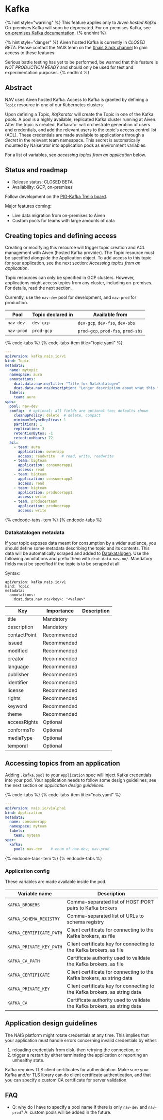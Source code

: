 # Kafka

{% hint style="warning" %}
This feature applies only to _Aiven hosted Kafka_. On-premises Kafka will soon be deprecated.
For on-premises Kafka, see [on-premises Kafka documentation](https://confluence.adeo.no/display/AURA/Kafka).
{% endhint %}

{% hint style="danger" %}
Aiven hosted Kafka is currently in *CLOSED BETA*. Please contact the NAIS team
on the [#nais Slack channel](https://nav-it.slack.com/archives/C5KUST8N6) to
gain access to these features.

Serious battle testing has yet to be performed, be warned that this feature is
*NOT PRODUCTION READY* and should only be used for test and experimentation purposes.
{% endhint %}

## Abstract

NAV uses Aiven hosted Kafka. Access to Kafka is granted by defining a `Topic`
resource in one of our Kubernetes clusters.

Upon defining a Topic, _Kafkarator_ will create the Topic in one of the Kafka
_pools_. A pool is a highly available, replicated Kafka cluster running at
Aiven. After the topic is created, Kafkarator will orchestrate generation of
users and credentials, and add the relevant users to the topic's access control
list (ACL). These credentials are made available to applications through a
_Secret_ in the relevant team namespace. This secret is automatically mounted
by Naiserator into application pods as environment variables.

For a list of variables, see _accessing topics from an application_ below.

## Status and roadmap

* Release status: CLOSED BETA
* Availability: GCP, on-premises

Follow development on the [PIG-Kafka Trello board](https://trello.com/b/O0EvBshY/pig-kafka).

Major features coming:

* Live data migration from on-premises to Aiven
* Custom pools for teams with large amounts of data

## Creating topics and defining access

Creating or modifying this resource will trigger topic creation and ACL
management with Aiven (hosted Kafka provider).  The Topic resource must be
specified alongside the Application object. To add access to this topic for
your application, see the next section: _Accessing topics from an
application_.

Topic resources can only be specified in GCP clusters. However, applications
might access topics from any cluster, including on-premises. For details, read
the next section.

Currently, use the `nav-dev` pool for development, and `nav-prod` for production.

| Pool | Topic declared in | Available from |
|---|---|---|
| `nav-dev` | `dev-gcp` | `dev-gcp`, `dev-fss`, `dev-sbs` |
| `nav-prod` | `prod-gcp` | `prod-gcp`, `prod-fss`, `prod-sbs` |

{% code-tabs %}
{% code-tabs-item title="topic.yaml" %}
```yaml
---
apiVersion: kafka.nais.io/v1
kind: Topic
metadata:
  name: mytopic
  namespace: aura
  annotations:
    dcat.data.nav.no/title: "Title for Datakatalogen"
    dcat.data.nav.no/description: "Longer description about what this topic is about"
  labels:
    team: aura
spec:
  pool: nav-dev
  config:  # optional; all fields are optional too; defaults shown
    cleanupPolicy: delete  # delete, compact
    minimumInSyncReplicas: 1
    partitions: 1
    replication: 3
    retentionBytes: -1
    retentionHours: 72
  acl:
    - team: aura
      application: ownerapp
      access: readwrite   # read, write, readwrite
    - team: bigteam
      application: consumerapp1
      access: read
    - team: bigteam
      application: consumerapp2
      access: read
    - team: bigteam
      application: producerapp1
      access: write
    - team: producerteam
      application: producerapp
      access: write
```
{% endcode-tabs-item %}
{% endcode-tabs %}

### Datakatalogen metadata

If your topic exposes data meant for consumption by a wider audience, you
should define some metadata describing the topic and its contents.  This data
will be automatically scraped and added to
[Datakatalogen](https://data.nav.no). Use the following annotations and prefix
them with `dcat.data.nav.no/`.  Mandatory fields must be specified if the topic is to be
scraped at all.

Syntax:

```
apiVersion: kafka.nais.io/v1
kind: Topic
metadata:
  annotations:
    dcat.data.nav.no/<key>: "<value>"
```

| Key | Importance | Description |
|-----|------------|-------------|
| title | Mandatory | |
| description | Mandatory | |
| contactPoint | Recommended | |
| issued | Recommended | |
| modified | Recommended | |
| creator | Recommended | |
| language | Recommended | |
| publisher | Recommended | |
| identifier | Recommended | |
| license | Recommended | |
| rights | Recommended | |
| keyword | Recommended | |
| theme | Recommended | |
| accessRights | Optional | |
| conformsTo | Optional | |
| mediaType | Optional | |
| temporal | Optional | |

## Accessing topics from an application

Adding `.kafka.pool` to your `Application` spec will inject Kafka credentials into your pod.
Your application needs to follow some design guidelines; see the next section on _application design guidelines_.

{% code-tabs %}
{% code-tabs-item title="nais.yaml" %}
```yaml
---
apiVersion: nais.io/v1alpha1
kind: Application
metadata:
  name: consumerapp
  namespace: myteam
  labels:
    team: myteam
spec:
  kafka:
    pool: nav-dev    # enum of nav-dev, nav-prod
```
{% endcode-tabs-item %}
{% endcode-tabs %}

### Application config

These variables are made available inside the pod.

| Variable name | Description |
|---|---|
| `KAFKA_BROKERS` | Comma-separated list of HOST:PORT pairs to Kafka brokers |
| `KAFKA_SCHEMA_REGISTRY` | Comma-separated list of URLs to schema registry |
| `KAFKA_CERTIFICATE_PATH` | Client certificate for connecting to the Kafka brokers, as file |
| `KAFKA_PRIVATE_KEY_PATH` | Client certificate key for connecting to the Kafka brokers, as file |
| `KAFKA_CA_PATH` | Certificate authority used to validate the Kafka brokers, as file |
| `KAFKA_CERTIFICATE` | Client certificate for connecting to the Kafka brokers, as string data |
| `KAFKA_PRIVATE_KEY` | Client certificate key for connecting to the Kafka brokers, as string data |
| `KAFKA_CA` | Certificate authority used to validate the Kafka brokers, as string data |

## Application design guidelines

The NAIS platform might rotate credentials at any time. This implies that your
application must handle errors concerning invalid credentials by either:

1. reloading credentials from disk, then retrying the connection, or
2. trigger a restart by either terminating the application or reporting an unhealthy state.

Kafka requires TLS client certificates for authentication. Make sure your
Kafka and/or TLS library can do client certificate authentication, and that you can
specify a custom CA certificate for server validation.

## FAQ

* Q: why do I have to specify a pool name if there is only `nav-dev` and `nav-prod`?
  A: custom pools will be added in the future.
